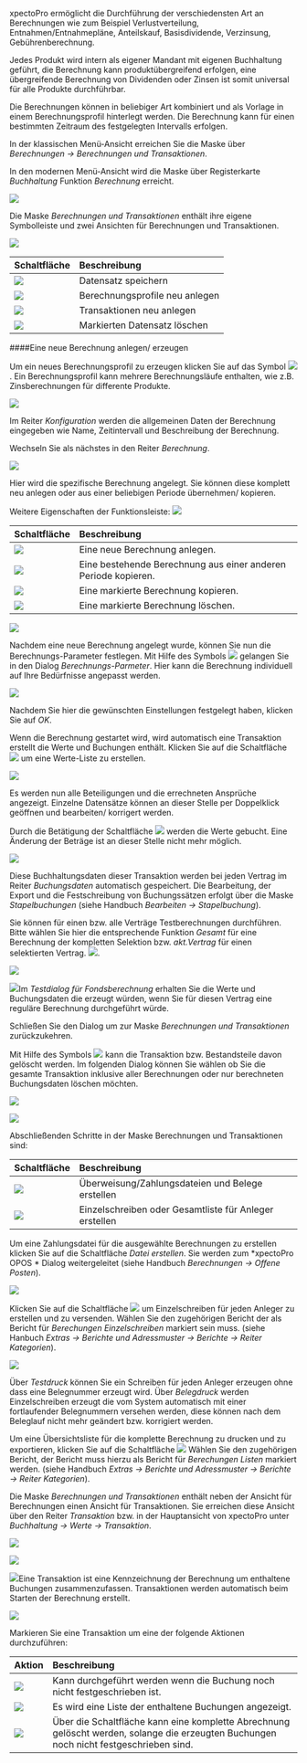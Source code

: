 xpectoPro ermöglicht die Durchführung der verschiedensten Art an Berechnungen wie zum Beispiel Verlustverteilung, Entnahmen/Entnahmepläne, Anteilskauf, Basisdividende, Verzinsung, Gebührenberechnung.

 Jedes Produkt wird intern als eigener Mandant mit eigenen Buchhaltung geführt, die Berechnung kann produktübergreifend erfolgen, eine übergreifende Berechnung von Dividenden oder Zinsen ist somit universal für alle Produkte durchführbar.
 
Die Berechnungen können in beliebiger Art kombiniert und als Vorlage in einem Berechnungsprofil hinterlegt werden.  Die Berechnung kann für einen bestimmten Zeitraum des festgelegten Intervalls erfolgen.

In der klassischen Menü-Ansicht erreichen Sie die Maske über *Berechnungen → Berechnungen und Transaktionen*.

In den modernen Menü-Ansicht wird die Maske über Registerkarte *Buchhaltung* Funktion *Berechnung* erreicht.

![](http://xpecto.github.io/docs/xpecto/Berechnungen/Berechnungen_und_Transaktionen/Menue_modern.png)

Die Maske *Berechnungen und Transaktionen* enthält ihre eigene Symbolleiste und zwei Ansichten für Berechnungen und Transaktionen. 

![](http://xpecto.github.io/docs/xpecto/Berechnungen/Berechnungen_und_Transaktionen/Zinsberechnung.png)

|  Schaltfläche               |    Beschreibung    |
| --------------- |:---------------|
|![](http://xpecto.github.io/docs/img/img_1461762053607.png)| Datensatz speichern|
|![](http://xpecto.github.io/docs/img/img_1461762083830.png)| Berechnungsprofile neu anlegen|
|![](http://xpecto.github.io/docs/img/img_1461762131361.png)|Transaktionen neu anlegen|
|![](http://xpecto.github.io/docs/img/img_1461762156205.png)| Markierten Datensatz löschen|




####Eine neue Berechnung anlegen/ erzeugen

Um ein neues Berechnungsprofil zu erzeugen  klicken Sie auf das Symbol ![](http://xpecto.github.io/docs/xpecto/Berechnungen/Berechnungen_und_Transaktionen/Berechnung_neu.png). Ein Berechnungsprofil kann mehrere Berechnungsläufe enthalten, wie z.B.  Zinsberechnungen für differente Produkte.

![](http://xpecto.github.io/docs/xpecto/Berechnungen/Berechnungen_und_Transaktionen/Konfiguration.png)

Im Reiter *Konfiguration* werden die allgemeinen Daten der Berechnung eingegeben wie Name, Zeitintervall und Beschreibung der Berechnung.

Wechseln Sie als nächstes in den Reiter *Berechnung*. 

![](http://xpecto.github.io/docs/xpecto/Berechnungen/Berechnungen_und_Transaktionen/Berechnungen_Transaktionen_Main.png)

Hier wird die spezifische Berechnung angelegt. Sie können diese komplett neu anlegen oder aus einer beliebigen Periode übernehmen/ kopieren.

Weitere Eigenschaften der Funktionsleiste:
![](http://xpecto.github.io/docs/xpecto/Berechnungen/Berechnungen_und_Transaktionen/Funktionsleiste.png)

|  Schaltfläche   |  Beschreibung  |
| --------------- |:---------------|
|![](http://xpecto.github.io/docs/img/img_1461763883687.png)|Eine neue Berechnung anlegen.|
|![](http://xpecto.github.io/docs/img/img_1441197372050.png)|Eine bestehende Berechnung aus einer anderen Periode kopieren.|
|![](http://xpecto.github.io/docs/img/img_1441197398657.png)|Eine markierte Berechnung kopieren.|
|![](http://xpecto.github.io/docs/img/img_1461763926549.png)|Eine markierte Berechnung löschen.|


![](http://xpecto.github.io/docs/xpecto/Berechnungen/Berechnungen_und_Transaktionen/Berechnung_anpassen.png)

Nachdem eine neue Berechnung angelegt wurde, können Sie nun die Berechnungs-Parameter festlegen. Mit Hilfe des Symbols ![](http://xpecto.github.io/docs/img/img_1461764018473.png) gelangen Sie in den Dialog *Berechnungs-Parmeter*. Hier kann die Berechnung individuell auf Ihre Bedürfnisse angepasst werden. 

![](http://xpecto.github.io/docs/xpecto/Berechnungen/Berechnungen_und_Transaktionen/Berechnungs_Parameter.png)

Nachdem Sie hier die gewünschten Einstellungen festgelegt haben,  klicken Sie auf *OK*.

Wenn die Berechnung gestartet wird, wird automatisch eine Transaktion erstellt die Werte und Buchungen enthält. Klicken Sie auf die Schaltfläche ![](http://xpecto.github.io/docs/xpecto/Berechnungen/Berechnungen_und_Transaktionen/Berechnung_starten.png) um eine Werte-Liste zu erstellen.

![](http://xpecto.github.io/docs/xpecto/Berechnungen/Berechnungen_und_Transaktionen/Berechnung_Werte.png)

Es werden nun alle Beteiligungen und die errechneten Ansprüche angezeigt. 
Einzelne Datensätze können an dieser Stelle per Doppelklick geöffnen und bearbeiten/ korrigert  werden.

Durch die Betätigung der Schaltfläche ![](http://xpecto.github.io/docs/xpecto/Berechnungen/Berechnungen_und_Transaktionen/Werte_einbuchen.png) werden die Werte gebucht.  Eine Änderung der Beträge ist an dieser Stelle nicht mehr möglich.

![](http://xpecto.github.io/docs/xpecto/Berechnungen/Berechnungen_und_Transaktionen/Werte_einbuchen_Buchungen.png)     
      
Diese Buchhaltungsdaten dieser Transaktion werden bei jeden Vertrag im Reiter *Buchungsdaten* automatisch gespeichert. Die Bearbeitung, der Export und die Festschreibung von Buchungssätzen erfolgt über die Maske *Stapelbuchungen* (siehe Handbuch *Bearbeiten → Stapelbuchung*).

Sie können für einen bzw. alle Verträge Testberechnungen durchführen. Bitte wählen Sie hier die entsprechende Funktion *Gesamt* für eine Berechnung der kompletten Selektion bzw. *akt.Vertrag* für einen selektierten Vertrag. ![](http://xpecto.github.io/docs/xpecto/Berechnungen/Berechnungen_und_Transaktionen/Testberechnung.png). 

![](http://xpecto.github.io/docs/xpecto/Berechnungen/Berechnungen_und_Transaktionen/Testdialog_Fondsberechnung.png)

![](http://xpecto.github.io/docs/xpecto/Grafiken/gr_gluehbirne.jpg)Im *Testdialog für Fondsberechnung* erhalten Sie die Werte und Buchungsdaten die erzeugt würden, wenn Sie für diesen Vertrag eine reguläre Berechnung durchgeführt würde.

Schließen Sie den Dialog um zur Maske *Berechnungen und Transaktionen* zurückzukehren.



Mit Hilfe des Symbols ![](http://xpecto.github.io/docs/xpecto/Berechnungen/Berechnungen_und_Transaktionen/Loeschen.png) kann die Transaktion bzw. Bestandsteile davon gelöscht werden.
Im folgenden Dialog können Sie wählen ob Sie die gesamte Transaktion inklusive aller Berechnungen oder nur berechneten Buchungsdaten löschen möchten.

![](http://xpecto.github.io/docs/xpecto/Berechnungen/Berechnungen_und_Transaktionen/Transaktion_loeschen.png)

![](http://xpecto.github.io/docs/xpecto/Berechnungen/Berechnungen_und_Transaktionen/Transaktion_loeschen_Auswahl.png)

Abschließenden Schritte in der Maske Berechnungen und Transaktionen sind:

|  Schaltfläche   |  Beschreibung  |
| --------------- |:---------------|
|![](http://xpecto.github.io/docs/xpecto/Berechnungen/Berechnungen_und_Transaktionen/Zahlungsverkehr.png)|Überweisung/Zahlungsdateien und Belege erstellen|
|![](http://xpecto.github.io/docs/xpecto/Berechnungen/Berechnungen_und_Transaktionen/Druck_Ausgabe.png)|Einzelschreiben oder Gesamtliste für Anleger erstellen|

Um eine Zahlungsdatei für die ausgewählte Berechnungen zu erstellen klicken Sie auf die Schaltfläche *Datei erstellen*. Sie werden zum *xpectoPro OPOS * Dialog weitergeleitet (siehe Handbuch *Berechnungen → Offene Posten*). 

![](http://xpecto.github.io/docs/xpecto/Berechnungen/Berechnungen_und_Transaktionen/Berechnung_Einzelschreiben.png)


Klicken Sie auf die Schaltfläche ![](http://xpecto.github.io/docs/xpecto/Berechnungen/Berechnungen_und_Transaktionen/Button_Einzelschreiben.png) um Einzelschreiben für jeden Anleger zu erstellen und zu versenden. Wählen Sie den zugehörigen Bericht der als Bericht für *Berechungen Einzelschreiben* markiert sein muss. (siehe Hanbuch *Extras → Berichte und Adressmuster → Berichte → Reiter Kategorien*).

![](http://xpecto.github.io/docs/xpecto/Berechnungen/Berechnungen_und_Transaktionen/Einzelbelege_drucken.png)

Über *Testdruck* können Sie ein Schreiben für jeden Anleger erzeugen ohne dass eine Belegnummer erzeugt wird.  Über *Belegdruck* werden Einzelschreiben erzeugt die vom System automatisch mit einer fortlaufender Belegnummern versehen werden, diese können nach dem Beleglauf nicht mehr geändert bzw. korrigiert werden.

Um eine Übersichtsliste für die komplette Berechnung zu drucken und zu exportieren, klicken Sie auf die Schaltfläche ![](http://xpecto.github.io/docs/img/img_1441188040541.png)  Wählen Sie den zugehörigen Bericht, der Bericht muss hierzu als Bericht für *Berechungen Listen* markiert werden. (siehe Handbuch *Extras → Berichte und Adressmuster → Berichte → Reiter Kategorien*).

Die Maske *Berechnungen und Transaktionen* enthält neben der Ansicht für Berechnungen einen Ansicht für  Transaktionen. Sie erreichen diese Ansicht über den Reiter  *Transaktion* bzw. in der Hauptansicht von xpectoPro unter *Buchhaltung -> Werte -> Transaktion*.
 
![](http://xpecto.github.io/docs/xpecto/Berechnungen/Berechnungen_und_Transaktionen/Transaktion.png)


  ![](http://xpecto.github.io/docs/img/img_1461761495681.png)

![](http://xpecto.github.io/docs/xpecto/Grafiken/gr_gluehbirne.jpg)Eine Transaktion ist eine Kennzeichnung der Berechnung um enthaltene Buchungen zusammenzufassen. Transaktionen werden automatisch beim Starten der Berechnung erstellt.

![](http://xpecto.github.io/docs/img/img_1441364859005.png)

Markieren Sie eine Transaktion um eine der folgende Aktionen durchzuführen:

| Aktion           |    Beschreibung     |  
| ------------- |:-------------| 
| ![](http://xpecto.github.io/docs/img/img_1441366232699.png)     |  Kann durchgeführt werden wenn die Buchung noch nicht festgeschrieben ist.| 
| ![](http://xpecto.github.io/docs/img/img_1441366314917.png)   |  Es wird eine Liste der enthaltene Buchungen angezeigt.| 
| ![](http://xpecto.github.io/docs/img/img_1441366201137.png)     | Über die Schaltfläche kann eine komplette Abrechnung gelöscht werden, solange die erzeugten Buchungen noch nicht festgeschrieben sind. |